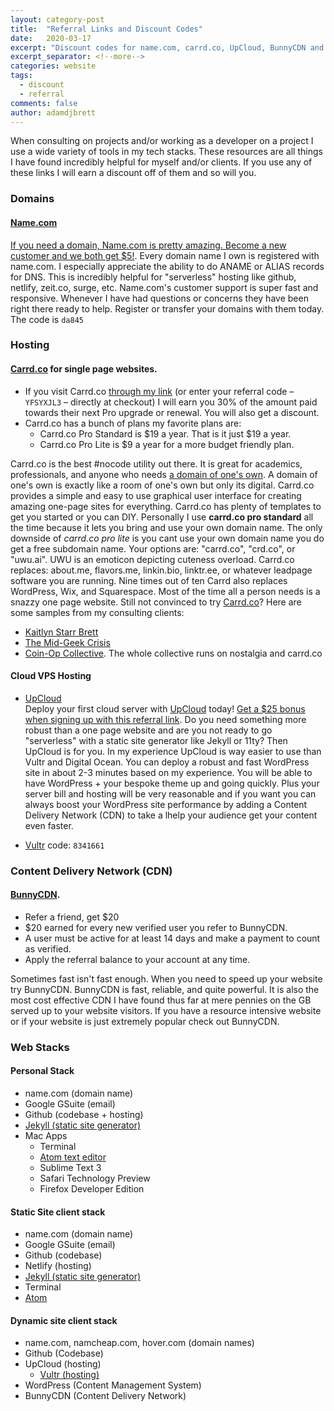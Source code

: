 ```yaml
---
layout: category-post
title:  "Referral Links and Discount Codes"
date:   2020-03-17
excerpt: "Discount codes for name.com, carrd.co, UpCloud, BunnyCDN and more."
excerpt_separator: <!--more-->
categories: website
tags:
  - discount
  - referral
comments: false
author: adamdjbrett
---
```



When consulting on projects and/or working as a developer on a project I use a wide variety of tools in my tech stacks. These resources are all things I have found incredibly helpful for myself and/or clients. If you use any of these links I will earn a discount off of them and so will you.
<!--more-->

### Domains
#### [Name.com](https://www.name.com/referral/da845)

[If you need a domain, Name.com is pretty amazing. Become a new customer and we both get $5!](https://www.name.com/referral/da845). Every domain name I own is registered with name.com. I especially appreciate the ability to do ANAME or ALIAS records for DNS. This is incredibly helpful for "serverless" hosting like github, netlify, zeit.co, surge, etc. Name.com's customer support is super fast and responsive. Whenever I have had questions or concerns they have been right there ready to help. Register or transfer your domains with them today. The code is
`da845`

### Hosting
#### [Carrd.co](https://try.carrd.co/yfsyxjl3) for single page websites.
  * If you visit Carrd.co [through my link](https://try.carrd.co/yfsyxjl3) (or enter your referral code – `YFSYXJL3` – directly at checkout) I will earn you 30% of the amount paid towards their next Pro upgrade or renewal. You will also get a discount.
  * Carrd.co has a bunch of plans my favorite plans are:
      * Carrd.co Pro Standard is $19 a year. That is it just $19 a year.
      * Carrd.co Pro Lite is $9 a year for a more budget friendly plan.

Carrd.co is the best \#nocode utility out there. It is great for academics, professionals, and anyone who needs [a domain of one's own](https://www.wired.com/insights/2012/07/a-domain-of-ones-own/). A domain of one's own is exactly like a room of one's own but only its digital. Carrd.co provides a simple and easy to use graphical user interface for creating amazing one-page sites for everything. Carrd.co has plenty of templates to get you started or you can DIY. Personally I use **carrd.co pro standard** all the time because it lets you bring and use your own domain name.  The only downside of *carrd.co pro lite* is you cant use your own domain name you do get a free subdomain name. Your options are: "carrd.co", "crd.co", or "uwu.ai". UWU is an emoticon depicting cuteness overload. Carrd.co replaces: about.me, flavors.me, linkin.bio, linktr.ee, or whatever leadpage software you are running. Nine times out of ten Carrd also replaces WordPress, Wix, and Squarespace. Most of the time all a person needs is a snazzy one page website. Still not convinced to try [Carrd.co](https://try.carrd.co/yfsyxjl3)? Here are some samples from my consulting clients:
  * [Kaitlyn Starr Brett](http://kaitlynstarbrett.com/)
  * [The Mid-Geek Crisis](http://kaitlynstarbrett.com/)
  * [Coin-Op Collective](https://www.coinop-collective.com/). The whole collective runs on nostalgia and carrd.co

#### Cloud VPS Hosting
- [UpCloud](https://upcloud.com/signup/?promo=63JE42)  
Deploy your first cloud server with [UpCloud](https://upcloud.com/signup/?promo=63JE42) today! [Get a $25 bonus when signing up with this referral link](https://upcloud.com/signup/?promo=63JE42).
Do you need something more robust than a one page website and are you not ready to go "serverless" with a static site generator like Jekyll or 11ty? Then UpCloud is for you. In my experience UpCloud is way easier to use than Vultr and Digital Ocean. You can deploy a robust and fast WordPress site in about 2-3 minutes based on my experience. You will be able to have WordPress + your bespoke theme up and going quickly. Plus your server bill and hosting will be very reasonable and if you want you can always boost your WordPress site performance by adding a Content Delivery Network (CDN) to take a lhelp your audience get your content even faster.

- [Vultr](https://www.vultr.com/?ref=8341661)
code: `8341661`

### Content Delivery Network (CDN)
#### [BunnyCDN](https://bunnycdn.com/?ref=wtn001abeo).
  * Refer a friend, get $20
  * $20 earned for every new verified user you refer to BunnyCDN.
  * A user must be active for at least 14 days and make a payment to count as verified.
  * Apply the referral balance to your account at any time.

Sometimes fast isn't fast enough. When you need to speed up your website try BunnyCDN. BunnyCDN is fast, reliable, and quite powerful. It is also the most cost effective CDN I have found thus far at mere pennies on the GB served up to your website visitors. If you have a resource intensive website or if your website is just extremely popular check out BunnyCDN.

### Web Stacks
#### Personal Stack
  - name.com (domain name)
  - Google GSuite (email)
  - Github (codebase + hosting)
  - [Jekyll (static site generator)](http://jekyllrb.com/)
  - Mac Apps
    - Terminal
    - [Atom text editor](https://atom.io/)
    - Sublime Text 3
    - Safari Technology Preview
    -  Firefox Developer Edition

#### Static Site client stack
  - name.com (domain name)
  - Google GSuite (email)
  - Github (codebase)
  - Netlify (hosting)
  - [Jekyll (static site generator)](http://jekyllrb.com/)
  - Terminal
  - [Atom](https://atom.io/)

#### Dynamic site client stack
  - name.com, namcheap.com, hover.com (domain names)
  - Github (Codebase)
  - UpCloud (hosting)
    - [Vultr (hosting)](https://www.vultr.com/?ref=8341661)
  - WordPress (Content Management System)
  - BunnyCDN (Content Delivery Network)
